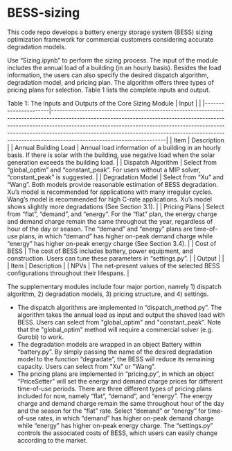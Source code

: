 # BESS-sizing

This code repo develops a battery energy storage system (BESS) sizing optimization framework for commercial customers considering accurate degradation models.

Use “Sizing.ipynb” to perform the sizing process. The input of the module includes the annual load of a building (in an hourly basis). Besides the load information, the users can also specify the desired dispatch algorithm, degradation model, and pricing plan. The algorithm offers three types of pricing plans for selection. Table 1 lists the complete inputs and output.

Table 1: The Inputs and Outputs of the Core Sizing Module
| Input                |                                                                                                                                                                                                                                                                                                                                                                 |
|----------------------|-----------------------------------------------------------------------------------------------------------------------------------------------------------------------------------------------------------------------------------------------------------------------------------------------------------------------------------------------------------------|
| Item                 | Description                                                                                                                                                                                                                                                                                                                                                     |
| Annual Building Load | Annual load information of a building in an hourly basis. If there is solar with the building, use negative load when the solar generation exceeds the building load.                                                                                                                                                                                           |
| Dispatch Algorithm   | Select from “global_optim” and “constant_peak”. For users without a MIP solver, “constant_peak” is suggested.                                                                                                                                                                                                                                                   |
| Degradation Model    | Select from “Xu” and “Wang”. Both models provide reasonable estimation of BESS degradation. Xu’s model is recommended for applications with many irregular cycles. Wang’s model is recommended for high C-rate applications. Xu’s model shows slightly more degradations (See Section 3.1).                                                                     |
| Pricing Plans        | Select from “flat”, “demand”, and “energy”. For the “flat” plan, the energy charge and demand charge remain the same throughout the year, regardless of hour of the day or season. The “demand” and “energy” plans are time-of-use plans, in which “demand” has higher on-peak demand charge while “energy” has higher on-peak energy charge (See Section 3.4). |
| Cost of BESS         | The cost of BESS includes battery, power equipment, and construction. Users can tune these parameters in “settings.py”.                                                                                                                                                                                                                                         |
| Output               |                                                                                                                                                                                                                                                                                                                                                                 |
| Item                 | Description                                                                                                                                                                                                                                                                                                                                                     |
| NPVs                 | The net-present values of the selected BESS configurations throughout their lifespans.                                                                                                                                                                                                                                                                          |

The supplementary modules include four major portion, namely 1) dispatch algorithm, 2) degradation models, 3) pricing structure, and 4) settings. 
- The dispatch algorithms are implemented in “dispatch_method.py”. The algorithm takes the annual load as input and output the shaved load with BESS. Users can select from "global_optim" and "constant_peak". Note that the "global_optim" method will require a commercial solver (e.g. Gurobi) to work.
- The degradation models are wrapped in an object Battery within “battery.py”. By simply passing the name of the desired degradation model to the function “degradate”, the BESS will reduce its remaining capacity. Users can select from "Xu" or "Wang".
- The pricing plans are implemented in “pricing.py”, in which an object “PriceSetter” will set the energy and demand charge prices for different time-of-use periods. There are three different types of pricing plans included for now, namely “flat”, “demand”, and “energy”. The energy charge and demand charge remain the same throughout hour of the day and the season for the “flat” rate. Select “demand” or “energy” for time-of-use rates, in which “demand” has higher on-peak demand charge while “energy” has higher on-peak energy charge. The “settings.py” controls the associated costs of BESS, which users can easily change according to the market.
